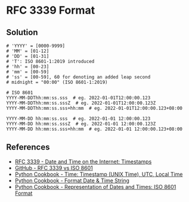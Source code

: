 # RFC 3339 Format

## Solution

```plaintext
# 'YYYY' = [0000-9999]
# 'MM' = [01-12]
# 'DD' = [01-31]
# 'T': ISO 8601-1:2019 introduced
# 'hh' = [00-23]
# 'mm' = [00-59]
# 'ss' = [00-59], 60 for denoting an added leap second
# midnight = "00:00" (ISO 8601-1:2019)

# ISO 8601
YYYY-MM-DDThh:mm:ss.sss  # eg. 2022-01-01T12:00:00.123
YYYY-MM-DDThh:mm:ss.sssZ  # eg. 2022-01-01T12:00:00.123Z
YYYY-MM-DDThh:mm:ss.sss+hh:mm  # eg. 2022-01-01T12:00:00.123+08:00

YYYY-MM-DD hh:mm:ss.sss  # eg. 2022-01-01 12:00:00.123
YYYY-MM-DD hh:mm:ss.sssZ  # eg. 2022-01-01 12:00:00.123Z
YYYY-MM-DD hh:mm:ss.sss+hh:mm  # eg. 2022-01-01 12:00:00.123+08:00
```

## References

- [RFC 3339 - Date and Time on the Internet: Timestamps](https://datatracker.ietf.org/doc/html/rfc3339.html)
- [GitHub - RFC 3339 vs ISO 8601](https://ijmacd.github.io/rfc3339-iso8601/)
- [Python Cookbook - Time: Timestamp (UNIX Time), UTC, Local Time](time)
- [Python Cookbook - Format Date & Time String](time_str_fmt)
- [Python Cookbook - Representation of Dates and Times: ISO 8601 Format](iso_8601_fmt)
